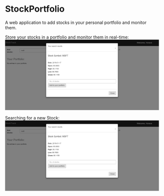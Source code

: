 # StockPortfolio
A web application to add stocks in your personal portfolio and monitor them.

Store your stocks in a portfolio and monitor them in real-time:
![Screenshot](https://github.com/vidhipatel67/StockPortfolio/blob/master/Capture.PNG)

Searching for a new Stock:
![Screenshot](https://github.com/vidhipatel67/StockPortfolio/blob/master/Capture.PNG)
